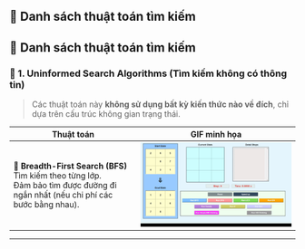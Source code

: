 ## 📁 Danh sách thuật toán tìm kiếm

## 📁 Danh sách thuật toán tìm kiếm

### 🧠 1. Uninformed Search Algorithms (Tìm kiếm không có thông tin)

> Các thuật toán này **không sử dụng bất kỳ kiến thức nào về đích**, chỉ dựa trên cấu trúc không gian trạng thái.

| Thuật toán | GIF minh họa |
|------------|--------------|
| 🔸 **Breadth-First Search (BFS)**  <br>Tìm kiếm theo từng lớp.<br>Đảm bảo tìm được đường đi ngắn nhất (nếu chi phí các bước bằng nhau). | ![BFS GIF](https://github.com/TranAnThien/Tri-Tue-Nhan-Tao/blob/main/Search%20Algorithm%20Gif/BFS.gif) |

---
